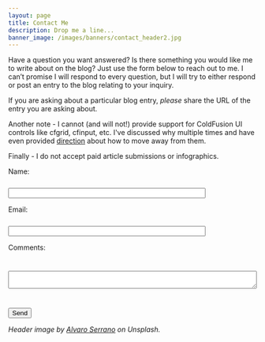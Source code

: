 ```yaml
---
layout: page
title: Contact Me
description: Drop me a line...
banner_image: /images/banners/contact_header2.jpg
---
```


Have a question you want answered? Is there something you would like me to write about on the blog? Just use the form below to reach out to me. I can’t promise I will respond to every question, but I will try to either respond or post an entry to the blog relating to your inquiry.

If you are asking about a particular blog entry, *please* share the URL of the entry you are asking about.

Another note - I cannot (and will not!) provide support for ColdFusion UI controls like cfgrid, cfinput, etc. I've discussed why multiple times and have even provided [direction](https://github.com/cfjedimaster/ColdFusion-UI-the-Right-Way) about how to move away from them.

Finally - I do not accept paid article submissions or infographics.

<script>
document.addEventListener("DOMContentLoaded", function() {

	var $sub = $("#_subject");
	$("#email").on("input", function() {
		$sub.val("Blog Contact Form (" + $(this).val() + ")");
	});
	
}, false);
</script>

<style>
label {
	display: inline-block;
	width: 200px;
	padding-bottom:25px;
}
input[type=text], input[type=email] {
	width: 400px;
}
input[type=submit] {
	margin-top:25px;
}
textarea {
	width: 100%;
}
</style>

<form method="POST" id="contactform" data-netlify="true" name="contact" action="/thankyou">
<input type="hidden" name="_subject" id="_subject" value="Blog Contact Form">
<input type="hidden" name="_format" value="plain">

<input type="text" name="_gotcha" style="display:none" />

<label for="contact_name">Name: </label>
<input type="text" name="name" id="contact_name" required><br/>

<label for="email">Email: </label>
<input type="email" name="_replyto" id="email" required><br/>

<label for="contact_comments">Comments: </label><br/>
<textarea name="comments" id="contact_comments" required></textarea>

<p>	
<input type="submit" value="Send" id="contactSubmit">
</p>

</form>

<i>Header image by <a href="https://unsplash.com/photos/hjwKMkehBco?utm_source=unsplash&utm_medium=referral&utm_content=creditCopyText">Alvaro Serrano</a> on Unsplash.</i>